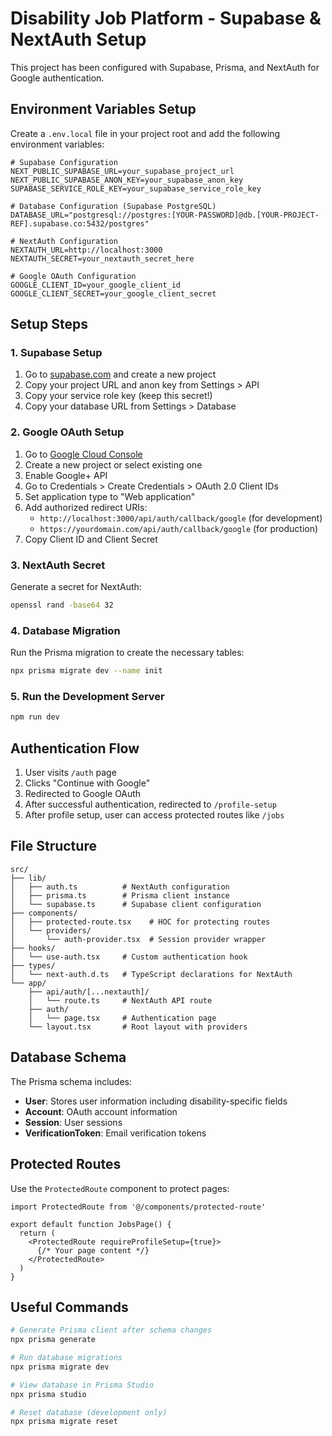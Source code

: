 # Disability Job Platform - Supabase & NextAuth Setup

This project has been configured with Supabase, Prisma, and NextAuth for Google authentication.

## Environment Variables Setup

Create a `.env.local` file in your project root and add the following environment variables:

```env
# Supabase Configuration
NEXT_PUBLIC_SUPABASE_URL=your_supabase_project_url
NEXT_PUBLIC_SUPABASE_ANON_KEY=your_supabase_anon_key
SUPABASE_SERVICE_ROLE_KEY=your_supabase_service_role_key

# Database Configuration (Supabase PostgreSQL)
DATABASE_URL="postgresql://postgres:[YOUR-PASSWORD]@db.[YOUR-PROJECT-REF].supabase.co:5432/postgres"

# NextAuth Configuration
NEXTAUTH_URL=http://localhost:3000
NEXTAUTH_SECRET=your_nextauth_secret_here

# Google OAuth Configuration
GOOGLE_CLIENT_ID=your_google_client_id
GOOGLE_CLIENT_SECRET=your_google_client_secret
```

## Setup Steps

### 1. Supabase Setup

1. Go to [supabase.com](https://supabase.com) and create a new project
2. Copy your project URL and anon key from Settings > API
3. Copy your service role key (keep this secret!)
4. Copy your database URL from Settings > Database

### 2. Google OAuth Setup

1. Go to [Google Cloud Console](https://console.cloud.google.com/)
2. Create a new project or select existing one
3. Enable Google+ API
4. Go to Credentials > Create Credentials > OAuth 2.0 Client IDs
5. Set application type to "Web application"
6. Add authorized redirect URIs:
   - `http://localhost:3000/api/auth/callback/google` (for development)
   - `https://yourdomain.com/api/auth/callback/google` (for production)
7. Copy Client ID and Client Secret

### 3. NextAuth Secret

Generate a secret for NextAuth:
```bash
openssl rand -base64 32
```

### 4. Database Migration

Run the Prisma migration to create the necessary tables:

```bash
npx prisma migrate dev --name init
```

### 5. Run the Development Server

```bash
npm run dev
```

## Authentication Flow

1. User visits `/auth` page
2. Clicks "Continue with Google"
3. Redirected to Google OAuth
4. After successful authentication, redirected to `/profile-setup`
5. After profile setup, user can access protected routes like `/jobs`

## File Structure

```
src/
├── lib/
│   ├── auth.ts          # NextAuth configuration
│   ├── prisma.ts        # Prisma client instance
│   └── supabase.ts      # Supabase client configuration
├── components/
│   ├── protected-route.tsx    # HOC for protecting routes
│   └── providers/
│       └── auth-provider.tsx  # Session provider wrapper
├── hooks/
│   └── use-auth.tsx     # Custom authentication hook
├── types/
│   └── next-auth.d.ts   # TypeScript declarations for NextAuth
└── app/
    ├── api/auth/[...nextauth]/
    │   └── route.ts     # NextAuth API route
    ├── auth/
    │   └── page.tsx     # Authentication page
    └── layout.tsx       # Root layout with providers
```

## Database Schema

The Prisma schema includes:

- **User**: Stores user information including disability-specific fields
- **Account**: OAuth account information
- **Session**: User sessions
- **VerificationToken**: Email verification tokens

## Protected Routes

Use the `ProtectedRoute` component to protect pages:

```tsx
import ProtectedRoute from '@/components/protected-route'

export default function JobsPage() {
  return (
    <ProtectedRoute requireProfileSetup={true}>
      {/* Your page content */}
    </ProtectedRoute>
  )
}
```

## Useful Commands

```bash
# Generate Prisma client after schema changes
npx prisma generate

# Run database migrations
npx prisma migrate dev

# View database in Prisma Studio
npx prisma studio

# Reset database (development only)
npx prisma migrate reset
```
